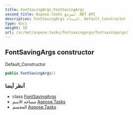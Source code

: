 ```yaml
---
title: FontSavingArgs.FontSavingArgs
second_title: Aspose.Tasks لمرجع .NET API
description: FontSavingArgs البناء. Default_Constructor
type: docs
weight: 10
url: /ar/net/aspose.tasks/fontsavingargs/fontsavingargs/
---
```

## FontSavingArgs constructor

Default_Constructor

```csharp
public FontSavingArgs()
```

### أنظر أيضا

* class [FontSavingArgs](../)
* مساحة الاسم [Aspose.Tasks](../../fontsavingargs/)
* المجسم [Aspose.Tasks](../../../)


